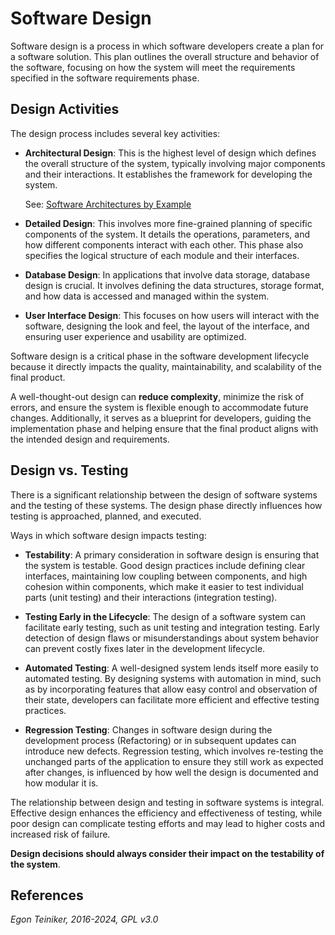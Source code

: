 # Software Design 

Software design is a process in which software developers create a plan for
a software solution. This plan outlines the overall structure and behavior 
of the software, focusing on how the system will meet the requirements 
specified in the software requirements phase. 


## Design Activities

The design process includes several key activities:

* **Architectural Design**: This is the highest level of design which defines 
    the overall structure of the system, typically involving major components   
    and their interactions. It establishes the framework for developing the system.

    See: [Software Architectures by Example](https://github.com/teiniker/teiniker-lectures-softwarearchitectures) 

* **Detailed Design**: This involves more fine-grained planning of specific 
    components of the system. It details the operations, parameters, and how 
    different components interact with each other. This phase also specifies 
    the logical structure of each module and their interfaces.

* **Database Design**: In applications that involve data storage, database 
    design is crucial. It involves defining the data structures, storage format, 
    and how data is accessed and managed within the system.

* **User Interface Design**: This focuses on how users will interact with the 
    software, designing the look and feel, the layout of the interface, and 
    ensuring user experience and usability are optimized.

Software design is a critical phase in the software development lifecycle 
because it directly impacts the quality, maintainability, and scalability 
of the final product. 

A well-thought-out design can **reduce complexity**, minimize the risk of 
errors, and ensure the system is flexible enough to accommodate future changes. 
Additionally, it serves as a blueprint for developers, guiding the implementation 
phase and helping ensure that the final product aligns with the intended design 
and requirements.


## Design vs. Testing

There is a significant relationship between the design of software systems and 
the testing of these systems. The design phase directly influences how testing 
is approached, planned, and executed. 

Ways in which software design impacts testing:

* **Testability**: A primary consideration in software design is ensuring that 
    the system is testable. Good design practices include defining clear interfaces, 
    maintaining low coupling between components, and high cohesion within components, 
    which make it easier to test individual parts (unit testing) and their 
    interactions (integration testing).

* **Testing Early in the Lifecycle**: The design of a software system can 
    facilitate early testing, such as unit testing and integration testing. 
    Early detection of design flaws or misunderstandings about system behavior 
    can prevent costly fixes later in the development lifecycle.

* **Automated Testing**: A well-designed system lends itself more easily to automated 
    testing. By designing systems with automation in mind, such as by incorporating 
    features that allow easy control and observation of their state, developers can 
    facilitate more efficient and effective testing practices.

* **Regression Testing**: Changes in software design during the development process 
    (Refactoring) or in subsequent updates can introduce new defects. Regression testing, 
    which involves re-testing the unchanged parts of the application to ensure they still 
    work as expected after changes, is influenced by how well the design is documented 
    and how modular it is.

The relationship between design and testing in software systems is integral. Effective 
design enhances the efficiency and effectiveness of testing, while poor design can 
complicate testing efforts and may lead to higher costs and increased risk of failure. 

**Design decisions should always consider their impact on the testability of the system**.

## References


*Egon Teiniker, 2016-2024, GPL v3.0*